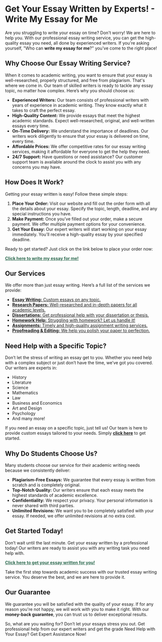 <h1>Get Your Essay Written by Experts! - Write My Essay for Me</h1>

<p>Are you struggling to write your essay on time? Don't worry! We are here to help you. With our professional essay writing service, you can get the high-quality essay you need, all done by experienced writers. If you're asking yourself, "Who can <strong>write my essay for me</strong>?" you've come to the right place!</p>

<h2>Why Choose Our Essay Writing Service?</h2>

<p>When it comes to academic writing, you want to ensure that your essay is well-researched, properly structured, and free from plagiarism. That's where we come in. Our team of skilled writers is ready to tackle any essay topic, no matter how complex. Here’s why you should choose us:</p>

<ul>
    <li><strong>Experienced Writers:</strong> Our team consists of professional writers with years of experience in academic writing. They know exactly what it takes to craft the perfect essay.</li>
    <li><strong>High-Quality Content:</strong> We provide essays that meet the highest academic standards. Expect well-researched, original, and well-written essays every time.</li>
    <li><strong>On-Time Delivery:</strong> We understand the importance of deadlines. Our writers work diligently to ensure that your essay is delivered on time, every time.</li>
    <li><strong>Affordable Prices:</strong> We offer competitive rates for our essay writing services, making it affordable for everyone to get the help they need.</li>
    <li><strong>24/7 Support:</strong> Have questions or need assistance? Our customer support team is available around the clock to assist you with any concerns you may have.</li>
</ul>

<h2>How Does It Work?</h2>

<p>Getting your essay written is easy! Follow these simple steps:</p>

<ol>
    <li><strong>Place Your Order:</strong> Visit our website and fill out the order form with all the details about your essay. Specify the topic, length, deadline, and any special instructions you have.</li>
    <li><strong>Make Payment:</strong> Once you’ve filled out your order, make a secure payment. We offer multiple payment options for your convenience.</li>
    <li><strong>Get Your Essay:</strong> Our expert writers will start working on your essay immediately. You’ll receive a high-quality essay by your specified deadline.</li>
</ol>

<p>Ready to get started? Just click on the link below to place your order now:</p>

<a href="https://tinyurl.com/topessay?keyword=write+my+essay+for+me" target="_blank" style="font-weight: bold; color: #2d6a4f;">Click here to write my essay for me!</a>

<h2>Our Services</h2>

<p>We offer more than just essay writing. Here’s a full list of the services we provide:</p>

<ul>
    <li><a href="https://tinyurl.com/topessay?keyword=write+my+essay+for+me" target="_blank"><strong>Essay Writing:</strong> Custom essays on any topic.</a></li>
    <li><a href="https://tinyurl.com/topessay?keyword=write+my+essay+for+me" target="_blank"><strong>Research Papers:</strong> Well-researched and in-depth papers for all academic levels.</a></li>
    <li><a href="https://tinyurl.com/topessay?keyword=write+my+essay+for+me" target="_blank"><strong>Dissertations:</strong> Get professional help with your dissertation or thesis.</a></li>
    <li><a href="https://tinyurl.com/topessay?keyword=write+my+essay+for+me" target="_blank"><strong>Homework Help:</strong> Struggling with homework? Let us handle it!</a></li>
    <li><a href="https://tinyurl.com/topessay?keyword=write+my+essay+for+me" target="_blank"><strong>Assignments:</strong> Timely and high-quality assignment writing services.</a></li>
    <li><a href="https://tinyurl.com/topessay?keyword=write+my+essay+for+me" target="_blank"><strong>Proofreading & Editing:</strong> We help you polish your paper to perfection.</a></li>
</ul>

<h2>Need Help with a Specific Topic?</h2>

<p>Don’t let the stress of writing an essay get to you. Whether you need help with a complex subject or just don’t have the time, we’ve got you covered. Our writers are experts in:</p>

<ul>
    <li>History</li>
    <li>Literature</li>
    <li>Science</li>
    <li>Mathematics</li>
    <li>Law</li>
    <li>Business and Economics</li>
    <li>Art and Design</li>
    <li>Psychology</li>
    <li>And many more!</li>
</ul>

<p>If you need an essay on a specific topic, just tell us! Our team is here to provide custom essays tailored to your needs. Simply <a href="https://tinyurl.com/topessay?keyword=write+my+essay+for+me" target="_blank"><strong>click here</strong></a> to get started.</p>

<h2>Why Do Students Choose Us?</h2>

<p>Many students choose our service for their academic writing needs because we consistently deliver:</p>

<ul>
    <li><strong>Plagiarism-Free Essays:</strong> We guarantee that every essay is written from scratch and is completely original.</li>
    <li><strong>Top-Notch Quality:</strong> Our writers ensure that each essay meets the highest standards of academic excellence.</li>
    <li><strong>Confidentiality:</strong> We respect your privacy. Your personal information is never shared with third parties.</li>
    <li><strong>Unlimited Revisions:</strong> We want you to be completely satisfied with your essay. If needed, we offer unlimited revisions at no extra cost.</li>
</ul>

<h2>Get Started Today!</h2>

<p>Don’t wait until the last minute. Get your essay written by a professional today! Our writers are ready to assist you with any writing task you need help with.</p>

<p><a href="https://tinyurl.com/topessay?keyword=write+my+essay+for+me" target="_blank" style="font-weight: bold; color: #2d6a4f;">Click here to get your essay written for you!</a></p>

<p>Take the first step towards academic success with our trusted essay writing service. You deserve the best, and we are here to provide it.</p>

<h2>Our Guarantee</h2>

<p>We guarantee you will be satisfied with the quality of your essay. If for any reason you're not happy, we will work with you to make it right. With our <strong>money-back guarantee</strong>, you can trust us to deliver exceptional results.</p>

<p>So, what are you waiting for? Don’t let your essays stress you out. Get professional help from our expert writers and get the grade
Need Help with Your Essay? Get Expert Assistance Now!
